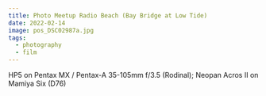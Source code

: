 ```yaml
---
title: Photo Meetup Radio Beach (Bay Bridge at Low Tide)
date: 2022-02-14
image: pos_DSC02987a.jpg
tags:
  - photography
  - film
---
```


<v-img src="pos_DSC02965.jpg" alt="bar" :dirp="dir"></v-img>
<v-img src="pos_DSC02983.jpg" alt="bar" :dirp="dir"></v-img>

<v-img src="pos_DSC02984.jpg" alt="bar" :dirp="dir"></v-img>
<v-img src="pos_DSC02987a.jpg" alt="bar" :dirp="dir"></v-img>
<v-img src="pos_DSC02988.jpg" alt="bar" :dirp="dir"></v-img>
<!--<v-img src="pos_DSC02991.jpg" alt="bar" :dirp="dir"></v-img>-->
<v-img src="pos_DSC03020.jpg" alt="bar" :dirp="dir"></v-img>
<v-img src="pos_DSC02999.jpg" alt="bar" :dirp="dir"></v-img>

<v-img src="pos_DSC02949.jpg" alt="bar" :dirp="dir"></v-img>
<v-img src="pos_DSC02962.jpg" alt="bar" :dirp="dir"></v-img>
<v-img src="pos_DSC02974.jpg" alt="bar" :dirp="dir"></v-img>
<v-img src="pos_DSC03007.jpg" alt="bar" :dirp="dir"></v-img>

HP5 on Pentax MX / Pentax-A 35-105mm f/3.5 (Rodinal); Neopan Acros II on Mamiya Six (D76)